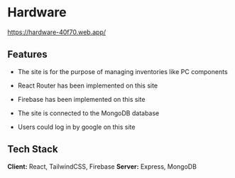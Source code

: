 
# Hardware


https://hardware-40f70.web.app/
## Features

- The site is for the purpose of managing inventories like PC components
- React Router has been implemented on this site
- Firebase has been implemented on this site
- The site is connected to the MongoDB database

- Users could log in by google on this site
## Tech Stack

**Client:** React, TailwindCSS, Firebase
**Server:** Express, MongoDB



